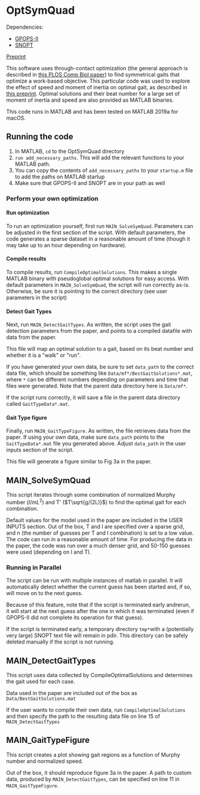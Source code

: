 # OptSymQuad

Dependencies:

* [GPOPS-II](http://www.gpops2.com/)
* [SNOPT](https://ampl.com/products/solvers/solvers-we-sell/snopt/)

[Preprint](https://www.biorxiv.org/content/10.1101/2020.04.24.060509v1)

This software uses through-contact optimization (the general approach is described in [this PLOS Comp Biol paper](https://dx.doi.org/10.1371%2Fjournal.pcbi.1007444)) to find symmetrical gaits that optimize a work-based objective. This particular code was used to explore the effect of speed and moment of inertia on optimal gait, as described in [this preprint](https://www.biorxiv.org/content/10.1101/2020.04.24.060509v1). Optimal solutions and their beat number for a large set of moment of inertia and speed are also provided as MATLAB binaries.

This code runs in MATLAB and has been tested on MATLAB 2019a for macOS.

## Running the code

1. In MATLAB, `cd` to the OptSymQuad directory
2. `run add_necessary_paths`. This will add the relevant functions to your MATLAB path.
3. You can copy the contents of `add_necessary_paths` to your `startup.m` file to add the paths on MATLAB startup
4. Make sure that GPOPS-II and SNOPT are in your path as well

### Perform your own optimization


#### Run optimization
To run an optimization yourself, first run `MAIN_SolveSymQuad`. Parameters can be adjusted in the first section of the script. With default parameters, the code generates a sparse dataset in a reasonable amount of time (though it may take up to an hour depending on hardware).

#### Compile results
To compile results, run `CompileOptimalSolutions`. This makes a single MATLAB binary with pseudoglobal optimal solutions for easy access. With default parameters in `MAIN_SolveSymQuad`, the script will run correctly as-is. Otherwise, be sure it is pointing to the correct directory (see user parameters in the script)

#### Detect Gait Types
Next, run `MAIN_DetectGaitTypes`. As written, the script uses the gait detection parameters from the paper, and points to a compiled datafile with data from the paper.

This file will map an optimal solution to a gait, based on its beat number and whether it is a "walk" or "run".

If you have generated your own data, be sure to set `data_path` to the correct data file, which should be something like `Data/mf*/BestGaitSolutions*.mat`, where `*` can be different numbers depending on parameters and time that files were generated. Note that the parent data directory here is `Data/mf*`.

If the script runs correctly, it will save a file in the parent data directory called `GaitTypeData*.mat`.

#### Gait Type figure
Finally, run `MAIN_GaitTypeFigure`. As written, the file retrieves data from the paper. If using your own data, make sure `data_path` points to the `GaitTypeData*.mat` file you generated above. Adjust `data_path` in the user inputs section of the script.

This file will generate a figure similar to Fig 3a in the paper.

## MAIN_SolveSymQuad

This script iterates through some combination of normalized Murphy number ($I/mL^2$) and T' ($T\sqrt{g/(2L)}$) to find the optimal gait for each combination.

Default values for the model used in the paper are included
in the USER INPUTS section. Out of the box, T and I are specified over a sparse grid, and n (the number of guesses per T and I combination) is set to a low value. The code can run in a reasonable amount of time. For producing the data in the paper, the code was run over a much denser grid, and 50-150 guesses were used (depending on I and T).

### Running in Parallel
The script can be run with multiple instances of matlab in parallel. It will automatically detect whether the current guess has been started and, if so, will move on to the next guess.

Because of this feature, note that if the script is terminated early andrerun, it will start at the next guess after the one in which it was terminated (even if GPOPS-II did not complete its operation for that guess).

If the script is terminated early, a temporary directory `tmp*`with a (potentially very large) SNOPT text file will remain in pdir. This directory can be safely deleted manually if the script is not running.

## MAIN_DetectGaitTypes

This script uses data collected by CompileOptimalSolutions and determines the gait used for each case.

Data used in the paper are included out of the box as 
`Data/BestGaitSolutions.mat`

If the user wants to compile their own data, run `CompileOptimalSolutions` and then specify the path to the resulting data file on line 15 of `MAIN_DetectGaitTypes`

## MAIN_GaitTypeFigure

This script creates a plot showing gait regions as a function of Murphy number and normalized speed.

Out of the box, it should reproduce figure 3a in the paper. A path to custom data, produced by `MAIN_DetectGaitTypes`, can be specified on line 11 in `MAIN_GaitTypeFigure`.


